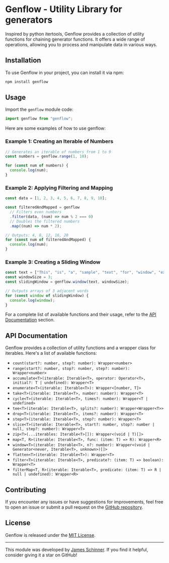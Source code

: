 # Genflow - Utility Library for generators

Inspired by python itertools, Genflow provides a collection of utility functions for chaining generator functions. It offers a wide range of operations, allowing you to process and manipulate data in various ways.

## Installation

To use Genflow in your project, you can install it via npm:

```bash
npm install genflow
```

## Usage

Import the `genflow` module code:

```ts
import genflow from "genflow";
```

Here are some examples of how to use genflow:

### Example 1: Creating an Iterable of Numbers

```ts
// Generates an iterable of numbers from 1 to 9
const numbers = genflow.range(1, 10);

for (const num of numbers) {
  console.log(num);
}
```

### Example 2: Applying Filtering and Mapping

```ts
const data = [1, 2, 3, 4, 5, 6, 7, 8, 9, 10];

const filteredAndMapped = genflow
  // Filters even numbers
  .filter(data, (num) => num % 2 === 0)
  // Doubles the filtered numbers
  .map((num) => num * 2);

// Outputs: 4, 8, 12, 16, 20
for (const num of filteredAndMapped) {
  console.log(num);
}
```

### Example 3: Creating a Sliding Window

```ts
const text = ["This", "is", "a", "sample", "text", "for", "window", "example"];
const windowSize = 3;
const slidingWindow = genflow.window(text, windowSize);

// Outputs arrays of 3 adjacent words
for (const window of slidingWindow) {
  console.log(window);
}
```

For a complete list of available functions and their usage, refer to the [API Documentation](#api-documentation) section.

## API Documentation

Genflow provides a collection of utility functions and a wrapper class for iterables. Here's a list of available functions:

- `count(start?: number, step?: number): Wrapper<number>`
- `range(start?: number, stop?: number, step?: number): Wrapper<number>`
- `accumulate<T>(iterable: Iterable<T>, operator: Operator<T>, initial?: T | undefined): Wrapper<T>`
- `enumerate<T>(iterable: Iterable<T>): Wrapper<[number, T]>`
- `take<T>(iterable: Iterable<T>, number: number): Wrapper<T>`
- `cycle<T>(iterable: Iterable<T>, times?: number): Wrapper<T | undefined>`
- `tee<T>(iterable: Iterable<T>, splits?: number): Wrapper<Wrapper<T>>`
- `drop<T>(iterable: Iterable<T>, items?: number): Wrapper<T>`
- `step<T>(iterable: Iterable<T>, step?: number): Wrapper<T>`
- `slice<T>(iterable: Iterable<T>, start?: number, stop?: number | null, step?: number): Wrapper<T>`
- `zip<T>(...iterables: Iterable<T>[]): Wrapper<(void | T)[]>`
- `map<T, R>(iterable: Iterable<T>, func: (item: T) => R): Wrapper<R>`
- `window<T>(iterable: Iterable<T>, n?: number): Wrapper<(void | Generator<never, Iterable<T>, unknown>)[]>`
- `flatten<T>(iterable: Iterable<T>): Wrapper<T>`
- `filter<T>(iterable: Iterable<T>, predicate?: (item: T) => boolean): Wrapper<T>`
- `filterMap<T, R>(iterable: Iterable<T>, predicate: (item: T) => R | null | undefined): Wrapper<R>`

## Contributing

If you encounter any issues or have suggestions for improvements, feel free to open an issue or submit a pull request on the [GitHub repository](https://github.com/your/repository).

## License

Genflow is released under the [MIT License](https://opensource.org/licenses/MIT).

---

This module was developed by [James Schinner](https://github.com/your/profile). If you find it helpful, consider giving it a star on GitHub!
